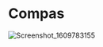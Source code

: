 # Compas
![Screenshot_1609783155](https://user-images.githubusercontent.com/61064070/103564765-866b1800-4ed8-11eb-938a-03e72153492b.png)
